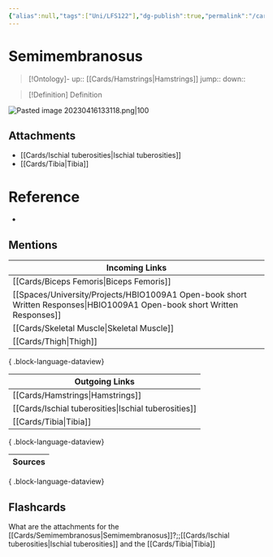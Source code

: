 ```yaml
---
{"alias":null,"tags":["Uni/LFS122"],"dg-publish":true,"permalink":"/cards/semimembranosus/","dgPassFrontmatter":true}
---
```


# Semimembranosus

> [!Ontology]-
> up:: [[Cards/Hamstrings\|Hamstrings]]
> jump::
> down:: 

> [!Definition] Definition

![Pasted image 20230416133118.png|100](/img/user/Extras/Obsidian%20Images/Pasted%20image%2020230416133118.png)

## Attachments

- [[Cards/Ischial tuberosities\|Ischial tuberosities]]
- [[Cards/Tibia\|Tibia]]

# Reference

- 

## Mentions
| Incoming Links                                                                                                               |
| ---------------------------------------------------------------------------------------------------------------------------- |
| [[Cards/Biceps Femoris\|Biceps Femoris]]                                                                                  |
| [[Spaces/University/Projects/HBIO1009A1 Open-book short Written Responses\|HBIO1009A1 Open-book short Written Responses]] |
| [[Cards/Skeletal Muscle\|Skeletal Muscle]]                                                                                |
| [[Cards/Thigh\|Thigh]]                                                                                                    |

{ .block-language-dataview}

| Outgoing Links                                          |
| ------------------------------------------------------- |
| [[Cards/Hamstrings\|Hamstrings]]                     |
| [[Cards/Ischial tuberosities\|Ischial tuberosities]] |
| [[Cards/Tibia\|Tibia]]                               |

{ .block-language-dataview}

| Sources |
| ------- |

{ .block-language-dataview}

## Flashcards

What are the attachments for the [[Cards/Semimembranosus\|Semimembranosus]]?;;[[Cards/Ischial tuberosities\|Ischial tuberosities]] and the [[Cards/Tibia\|Tibia]]
<!--SR:!2023-04-19,3,250-->